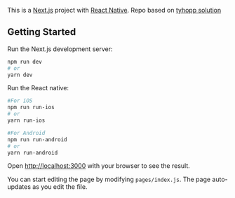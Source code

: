This is a [Next.js](https://nextjs.org/) project with [React Native](https://reactnative.dev/). Repo based on [tyhopp solution](https://tyhopp.com/notes/monorepos-next-js-react-native)
## Getting Started

Run the Next.js development server:

```bash
npm run dev
# or
yarn dev
```

Run the React native:

```bash
#For iOS
npm run run-ios
# or
yarn run-ios

#For Android
npm run run-android
# or
yarn run-android
```

Open [http://localhost:3000](http://localhost:3000) with your browser to see the result.

You can start editing the page by modifying `pages/index.js`. The page auto-updates as you edit the file.